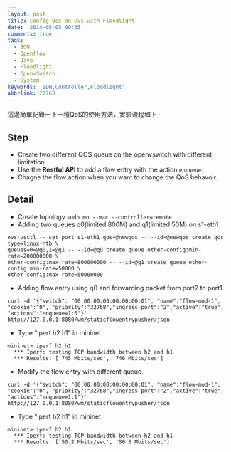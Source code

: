 ```yaml
---
layout: post
title: Config Qos on Ovs with Floodlight
date: '2014-05-05 09:35'
comments: true
tags:
  - SDN
  - Openflow
  - Jave
  - Floodlight
  - OpenvSwitch
  - System
keywords: 'SDN,Controller,Floodlight'
abbrlink: 27763
---
```

這邊簡單紀錄一下一種QoS的使用方法，實驗流程如下


Step
----
- Create two different QOS queue on the openvswitch with different limitation.
- Use the **Restful API** to add a flow entry with the action `enqueue`.
- Chagne the flow action when you want to change the QoS behavoir.



Detail
------
- Create topology
`sudo mn --mac --controller=remote`
- Adding two queues q0(limited 800M) and q1(limited 50M) on s1-eth1
```
ovs-vsctl -- set port s1-eth1 qos=@newqos -- --id=@newqos create qos type=linux-htb \
queues=0=@q0,1=@q1 -- --id=@q0 create queue other-config:min-rate=200000000 \
other-config:max-rate=800000000 -- --id=@q1 create queue other-config:min-rate=50000 \
other-config:max-rate=50000000
```
- Adding flow entry using q0 and forwarding packet from port2 to port1.
```
curl -d '{"switch": "00:00:00:00:00:00:00:01", "name":"flow-mod-1", "cookie":"0", "priority":"32768","ingress-port":"2","active":"true", "actions":"enqueue=1:0"}' http://127.0.0.1:8080/wm/staticflowentrypusher/json
```
- Type "iperf h2 h1" in mininet
```
mininet> iperf h2 h1
  *** Iperf: testing TCP bandwidth between h2 and h1
  *** Results: ['745 Mbits/sec', '746 Mbits/sec']
```

- Modify the flow entry with different queue.
```
curl -d '{"switch": "00:00:00:00:00:00:00:01", "name":"flow-mod-1", "cookie":"0", "priority":"32768","ingress-port":"2","active":"true", "actions":"enqueue=1:1"}' http://127.0.0.1:8080/wm/staticflowentrypusher/json
```
- Type "iperf h2 h1" in mininet
```
mininet> iperf h2 h1
  *** Iperf: testing TCP bandwidth between h2 and h1
  *** Results: ['50.2 Mbits/sec', '50.6 Mbits/sec']
```
